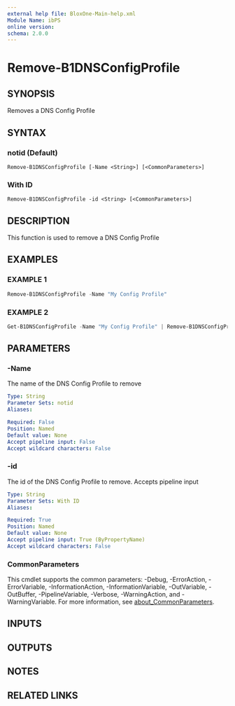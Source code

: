 ```yaml
---
external help file: BloxOne-Main-help.xml
Module Name: ibPS
online version:
schema: 2.0.0
---
```


# Remove-B1DNSConfigProfile

## SYNOPSIS
Removes a DNS Config Profile

## SYNTAX

### notid (Default)
```
Remove-B1DNSConfigProfile [-Name <String>] [<CommonParameters>]
```

### With ID
```
Remove-B1DNSConfigProfile -id <String> [<CommonParameters>]
```

## DESCRIPTION
This function is used to remove a DNS Config Profile

## EXAMPLES

### EXAMPLE 1
```powershell
Remove-B1DNSConfigProfile -Name "My Config Profile"
```

### EXAMPLE 2
```powershell
Get-B1DNSConfigProfile -Name "My Config Profile" | Remove-B1DNSConfigProfile
```

## PARAMETERS

### -Name
The name of the DNS Config Profile to remove

```yaml
Type: String
Parameter Sets: notid
Aliases:

Required: False
Position: Named
Default value: None
Accept pipeline input: False
Accept wildcard characters: False
```

### -id
The id of the DNS Config Profile to remove.
Accepts pipeline input

```yaml
Type: String
Parameter Sets: With ID
Aliases:

Required: True
Position: Named
Default value: None
Accept pipeline input: True (ByPropertyName)
Accept wildcard characters: False
```

### CommonParameters
This cmdlet supports the common parameters: -Debug, -ErrorAction, -ErrorVariable, -InformationAction, -InformationVariable, -OutVariable, -OutBuffer, -PipelineVariable, -Verbose, -WarningAction, and -WarningVariable. For more information, see [about_CommonParameters](http://go.microsoft.com/fwlink/?LinkID=113216).

## INPUTS

## OUTPUTS

## NOTES

## RELATED LINKS
